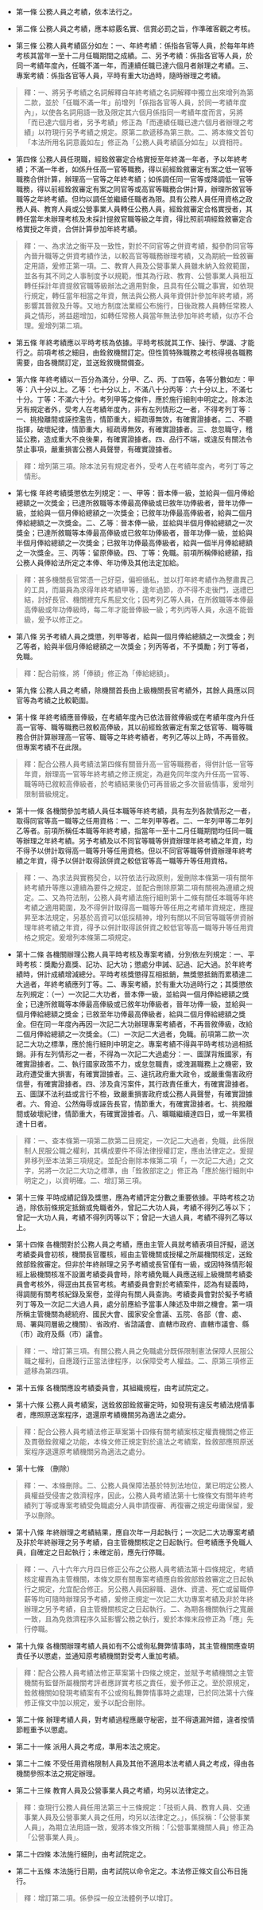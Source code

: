 * 第一條 公務人員之考績，依本法行之。

* 第二條 公務人員之考績，應本綜覈名實、信賞必罰之旨，作準確客觀之考核。

* 第三條 公務人員考績區分如左：一、年終考績：係指各官等人員，於每年年終考核其當年一至十二月任職期間之成績。二、另予考績：係指各官等人員，於同一考績年度內，任職不滿一年，而連續任職已達六個月者辦理之考績。三、專案考績：係指各官等人員，平時有重大功過時，隨時辦理之考績。

> 釋：一、將另予考績之名詞解釋自年終考績之名詞解釋中獨立出來增列為第二款，並於「任職不滿一年」前增列「係指各官等人員，於同一考績年度內」，以使各名詞用語一致及限定其六個月係指同一考績年度而言，另將「而已達六個月者，另予考績」修正為「而連績任職已達六個月者辦理之考績」以符現行另予考績之規定。原第二款遞移為第三款。二、將本條文首句「本法所用名詞意義如左」修正為「公務人員考績區分如左」以資相符。

* 第四條 公務人員任現職，經銓敘審定合格實授至年終滿一年者，予以年終考績；不滿一年者，如係升任高一官等職務，得以前經銓敘審定有案之低一官等職務合併計算，辦理高一官等之年終考績；如係調任同一官等或降調低一官等職務，得以前經銓敘審定有案之同官等或高官等職務合併計算，辦理所敘官等職等之年終考績。但均以調任並繼續任職者為限。具有公務人員任用資格之政務人員、教育人員或公營事業人員轉任公務人員，經銓敘審定合格實授者，其轉任當年未辦理考核及未採計提敘官職等級之年資，得比照前項經銓敘審定合格實授之年資，合併計算參加年終考績。

> 釋：一、為求法之衡平及一致性，對於不同官等之併資考績，擬參酌同官等內晉升職等之併資考績作法，以較高官等職務辦理考績，又為期統一銓敘審定用語，爰修正第一項。二、教育人員及公營事業人員雖未納入銓敘範圍，並各有其不同之人事制度予以規範，惟其為行政、教育、公營事業人員相互轉任採計年資提敘官職等級辦法之適用對象，且具有任公職之事實，如依現行規定，轉任當年相當之年資，無法與公務人員年資併計參加年終考績，將影響其晉敘及升等。又地方制度法業經公布施行，日後政務人員轉任常務人員之情形，將益趨增加，如轉任常務人員當年無法參加年終考績，似亦不合理。爰增列第二項。

* 第五條 年終考績應以平時考核為依據。平時考核就其工作、操行、學識、才能行之。前項考核之細目，由銓敘機關訂定。但性質特殊職務之考核得視各職務需要，由各機關訂定，並送銓敘機關備查。

* 第六條 年終考績以一百分為滿分，分甲、乙、丙、丁四等，各等分數如左：甲等：八十分以上。乙等：七十分以上，不滿八十分丙等：六十分以上，不滿七十分。丁等：不滿六十分。考列甲等之條件，應於施行細則中明定之。除本法另有規定者外，受考人在考績年度內，非有左列情形之一者，不得考列丁等：一、挑撥離間或誣控濫告，情節重大，經疏導無效，有確實證據者。二、不聽指揮，破壞紀律，情節重大，經疏導無效，有確實證據者。三、怠忽職守，稽延公務，造成重大不良後果，有確實證據者。四、品行不端，或違反有關法令禁止事項，嚴重損害公務人員聲譽，有確實證據者。

> 釋：增列第三項。除本法另有規定者外，受考人在考績年度內，考列丁等之情形。

* 第七條 年終考績獎懲依左列規定：一、甲等：晉本俸一級，並給與一個月俸給總額之一次獎金；已達所敘職等本俸最高俸級或已敘年功俸級者，晉年功俸一級，並給與一個月俸給總額之一次獎金；已敘年功俸最高俸級者，給與二個月俸給總額之一次獎金。二、乙等：晉本俸一級，並給與半個月俸給總額之一次獎金；已達所敘職等本俸最高俸級或已敘年功俸級者，晉年功俸一級，並給與半個月俸給總額之一次獎金；已敘年功俸最高俸級者，給與一個半月俸給總額之一次獎金。三、丙等：留原俸級。四、丁等：免職。前項所稱俸給總額，指公務人員俸給法所定之本俸、年功俸及其他法定加給。

> 釋：甚多機關長官常憑一己好惡，偏袒循私，並以打年終考績作為整肅異己的工具，而屬員為求得年終考績甲等，逢年過節，亦不得不走後門，送禮巴結，討好長官、機關裡充斥馬屁文化；因考列乙等人員，在所敘職等本俸最高俸級或年功俸級時，每二年才能晉俸級一級；考列丙等人員，永遠不能晉級，爰予以修正之。

* 第八條 另予考績人員之獎懲，列甲等者，給與一個月俸給總額之一次獎金；列乙等者，給與半個月俸給總額之一次獎金；列丙等者，不予獎勵；列丁等者，免職。

> 釋：配合前條，將「俸額」修正為「俸給總額」。

* 第九條 公務人員之考績，除機關首長由上級機關長官考績外，其餘人員應以同官等為考績之比較範圍。

* 第十條 年終考績應晉俸級，在考績年度內已依法晉敘俸級或在考績年度內升任高一官等、職等職務已敘較高俸級，其以前經銓敘審定有案之低官等、職等職務合併計算辦理高一官等、職等之年終考績者，考列乙等以上時，不再晉敘。但專案考績不在此限。

> 釋：配合公務人員考績法第四條有關晉升高一官等職務者，得併計低一官等年資，辦理高一官等年終考績之修正規定，為避免同年度內升任高一官等、職等時已敘較高俸級者，於考績結果後仍可再晉級之多次晉級情事，爰增列限制晉級規定。

* 第十一條 各機關參加考績人員任本職等年終考績，具有左列各款情形之一者，取得同官等高一職等之任用資格：一、二年列甲等者。二、一年列甲等二年列乙等者。前項所稱任本職等年終考績，指當年一至十二月任職期間均任同一職等辦理之年終考績。另予考績及以不同官等職等併資辦理年終考績之年資，均不得予以併計取得高一職等升等任用資格。但以不同官等職等併資辦理年終考績之年資，得予以併計取得該併資之較低官等高一職等升等任用資格。

> 釋：一、為求法與實務契合，以符依法行政原則，爰刪除本條第一項有關年終考績升等應以連續為要件之規定，並配合刪除原第二項有關視為連續之規定。二、又為符法制，公務人員考績法施行細則第十二條有關任本職等年終考績之適用範圍，及不得併計取得高一職等升等任用之考績年資規定，應提昇至本法規定，另基於高資可以低採精神，增列有關以不同官等職等併資辦理年終考績之年資，得予以併計取得該併資之較低官等高一職等升等任用資格之規定。爰增列本條第二項規定。

* 第十二條 各機關辦理公務人員平時考核及專案考績，分別依左列規定：一、平時考核：獎勵分嘉獎、記功、記大功；懲處分申誡、記過、記大過。於年終考績時，併計成績增減總分。平時考核獎懲得互相抵銷，無獎懲抵銷而累積達二大過者，年終考績應列丁等。二、專案考績，於有重大功過時行之；其獎懲依左列規定：（一）一次記二大功者，晉本俸一級，並給與一個月俸給總額之獎金；已達所敘職等本俸最高俸級或已敘年功俸級者，晉年功俸一級，並給與一個月俸給總額之獎金；已敘至年功俸最高俸級者，給與二個月俸給總額之獎金。但在同一年度內再因一次記二大功辦理專案考績者，不再晉敘俸級，改給二個月俸給總額之一次獎金。（二）一次記二大過者，免職。前項第二款一次記二大功之標準，應於施行細則中明定之。專案考績不得與平時考核功過相抵銷。非有左列情形之一者，不得為一次記二大過處分：一、圖謀背叛國家，有確實證據者。二、執行國家政策不力，或怠忽職責，或洩漏職務上之機密，致政府遭受重大損害，有確實證據者。三、違抗政府重大政令，或嚴重傷害政府信譽，有確實證據者。四、涉及貪污案件，其行政責任重大，有確實證據者。五、圖謀不法利益或言行不檢，致嚴重損害政府或公務人員聲譽，有確實證據者。六、脅迫、公然侮辱或誣告長官，情節重大，有確實證據者。七、挑撥離間或破壞紀律，情節重大，有確實證據者。八、曠職繼續達四日，或一年累積達十日者。

> 釋：一、查本條第一項第二款第二目規定，一次記二大過者，免職，此係限制人民服公職之權利，其構成要件不得法律授權訂定，應由法律定之。爰提昇移列至本法第三項規定。並配合刪除本條第二項「，一次記二大過」之文字，另將一次記二大功之標準，由「銓敘部定之」修正為「應於施行細則中明定之」，以資明確。二、增訂第三項。

* 第十三條 平時成績記錄及獎懲，應為考績評定分數之重要依據。平時考核之功過，除依前條規定抵銷或免職者外，曾記二大功人員，考績不得列乙等以下；曾記一大功人員，考績不得列丙等以下；曾記一大過人員，考績不得列乙等以上。

* 第十四條 各機關對於公務人員之考績，應由主管人員就考績表項目評擬，遞送考績委員會初核，機關長官覆核，經由主管機關或授權之所屬機關核定，送銓敘部銓敘審定。但非於年終辦理之另予考績或長官僅有一級，或因特殊情形報經上級機關核准不設置考績委員會時，除考績免職人員應送經上級機關考績委員會考核外，得逕由其長官考核。考績委員會對於考績案件，認為有疑義時，得調閱有關考核紀錄及案卷，並得向有關人員查詢。考績委員會對於擬予考績列丁等及一次記二大過人員，處分前應給予當事人陳述及申辯之機會。第一項所稱主管機關為總統府、國民大會、國家安全會議、五院、各部（會、處、局、署與同層級之機關）、省政府、省諮議會、直轄市政府、直轄市議會、縣（市）政府及縣（市）議會。

> 釋：一、增訂第三項。有關公務人員之免職處分既係限制憲法保障人民服公職之權利，自應踐行正當法律程序，以保障受考人權益。二、原第三項修正遞移為第四項。

* 第十五條 各機關應設考績委員會，其組織規程，由考試院定之。

* 第十六條 公務人員考績案，送銓敘部銓敘審定時，如發現有違反考績法規情事者，應照原送案程序，退還原考績機關另為適法之處分。

> 釋：配合公務人員考績法修正草案第十四條有關考績案核定權責機關之修正及貫徹銓敘權之功能，本條文修正規定對於違法之考績案，銓敘部應照原送案程序退還原考績機關另為適法之處分。

* 第十七條 （刪除）

> 釋：一、本條刪除。二、公務人員保障法基於特別法地位，業已明定公務人員權益受侵害之救濟程序，因此，公務人員考績法第十七條條文有關年終考績列丁等或專案考績受免職處分人員申請復審、再復審之規定毋庸保留，爰予以刪除。

* 第十八條 年終辦理之考績結果，應自次年一月起執行；一次記二大功專案考績及非於年終辦理之另予考績，自主管機關核定之日起執行。但考績應予免職人員，自確定之日起執行；未確定前，應先行停職。

> 釋：一、八十六年六月四日修正公布之公務人員考績法第十四條規定，考績核定權責為主管機關，本條文原有關專案考績應自銓敘部銓敘審定之日起執行之規定，允宜配合修正。另公務人員因辭職、退休、資遣、死亡或留職停薪等均可隨時辦理另予考績，爰修正規定一次記二大功專案考績及非於年終辦理之另予考績，自主管機關核定之日起執行。二、為期各機關執行之寬嚴一致，且為免救濟程序久延影響公務之執行，爰於本條末段修正為「應」先行停職。

* 第十九條 各機關辦理考績人員如有不公或徇私舞弊情事時，其主管機關應查明責任予以懲處，並通知原考績機關對受考人重加考績。

> 釋：配合公務人員考績法修正草案第十四條之規定，並賦予考績機關之主管機關有監督所屬機關考評者應詳實考核之責任，爰予修正之。至於原規定，銓敘機關如發現考績案有不公或徇私舞弊情事時之處理，已於同法第十六條修正條文中加以規定，爰予以配合刪除。

* 第二十條 辦理考績人員，對考績過程應嚴守秘密，並不得遺漏舛錯，違者按情節輕重予以懲處。

* 第二十一條 派用人員之考成，準用本法之規定。

* 第二十二條 不受任用資格限制人員及其他不適用本法考績人員之考成，得由各機關參照本法之規定辦理。

* 第二十三條 教育人員及公營事業人員之考績，均另以法律定之。

> 釋：查現行公務人員任用法第三十三條規定：「技術人員、教育人員、交通事業人員及公營事業人員之任用，均另以法律定之。」，係採稱：「公營事業人員」，為期立法用語一致，爰將本條文所稱：「公營事業機關人員」修正為「公營事業人員」。

* 第二十四條 本法施行細則，由考試院定之。

* 第二十五條 本法施行日期，由考試院以命令定之。本法修正條文自公布日施行。

> 釋：增訂第二項。係參採一般立法體例予以增訂。

